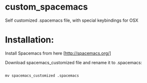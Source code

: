 # custom_spacemacs
Self customized .spacemacs file, with special keybindings for OSX

# Installation:

Install Spacemacs from here [http://spacemacs.org/]

Download spacemacs_customized file and rename it to .spacemacs:

<pre>
<code>
mv spacemacs_customized .spacemacs
</code>
</pre>
